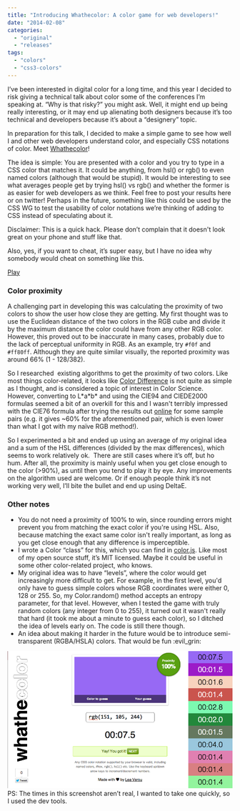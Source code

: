 ```yaml
---
title: "Introducing Whathecolor: A color game for web developers!"
date: "2014-02-08"
categories:
  - "original"
  - "releases"
tags:
  - "colors"
  - "css3-colors"
---
```


I’ve been interested in digital color for a long time, and this year I decided to risk giving a technical talk about color some of the conferences I’m speaking at. “Why is that risky?” you might ask. Well, it might end up being really interesting, or it may end up alienating both designers because it’s too technical and developers because it’s about a “designery” topic.

In preparation for this talk, I decided to make a simple game to see how well I and other web developers understand color, and especially CSS notations of color. Meet [Whathecolor](http://leaverou.github.io/whathecolor)!

The idea is simple: You are presented with a color and you try to type in a CSS color that matches it. It could be anything, from hsl() or rgb() to even named colors (although that would be stupid). It would be interesting to see what averages people get by trying hsl() vs rgb() and whether the former is as easier for web developers as we think. Feel free to post your results here or on twitter! Perhaps in the future, something like this could be used by the CSS WG to test the usability of color notations we’re thinking of adding to CSS instead of speculating about it.

Disclaimer: This is a quick hack. Please don’t complain that it doesn't look great on your phone and stuff like that.

Also, yes, if you want to cheat, it’s super easy, but I have no idea why somebody would cheat on something like this.

[Play](http://leaverou.github.io/whathecolor)

### Color proximity

A challenging part in developing this was calculating the proximity of two colors to show the user how close they are getting. My first thought was to use the Euclidean distance of the two colors in the RGB cube and divide it by the maximum distance the color could have from any other RGB color. However, this proved out to be inaccurate in many cases, probably due to the lack of perceptual uniformity in RGB. As an example, try `#f0f` and `#ff80ff`. Although they are quite similar visually, the reported proximity was around 66% (1 - 128/382).

So I researched  existing algorithms to get the proximity of two colors. Like most things color-related, it looks like [Color Difference](http://en.wikipedia.org/wiki/Color_difference) is not quite as simple as I thought, and is considered a topic of interest in Color Science. However, converting to L\*a\*b\* and using the CIE94 and CIEDE2000 formulas seemed a bit of an overkill for this and I wasn't terribly impressed with the CIE76 formula after trying the results out [online](http://colormine.org/delta-e-calculator/) for some sample pairs (e.g. it gives ~60% for the aforementioned pair, which is even lower than what I got with my naïve RGB method!).

So I experimented a bit and ended up using an average of my original idea and a sum of the HSL differences (divided by the max differences), which seems to work relatively ok.  There are still cases where it’s off, but ho hum. After all, the proximity is mainly useful when you get close enough to the color (>90%), as until then you tend to play it by eye. Any improvements on the algorithm used are welcome. Or if enough people think it’s not working very well, I’ll bite the bullet and end up using DeltaE.

### Other notes

- You do not need a proximity of 100% to win, since rounding errors might prevent you from matching the exact color if you're using HSL. Also, because matching the exact same color isn't really important, as long as you get close enough that any difference is imperceptible.
- I wrote a Color “class” for this, which you can find in [color.js](http://leaverou.github.io/whathecolor/color.js). Like most of my open source stuff, it’s MIT licensed. Maybe it could be useful in some other color-related project, who knows.
- My original idea was to have “levels”, where the color would get increasingly more difficult to get. For example, in the first level, you'd only have to guess simple colors whose RGB coordinates were either 0, 128 or 255. So, my Color.random() method accepts an entropy parameter, for that level. However, when I tested the game with truly random colors (any integer from 0 to 255), it turned out it wasn't really that hard (it took me about a minute to guess each color), so I ditched the idea of levels early on. The code is still there though.
- An idea about making it harder in the future would be to introduce semi-transparent (RGBA/HSLA) colors. That would be fun :evil\_grin:

[![Screenshot](images/Screen-Shot-2014-02-08-at-02.36.12-.png)](images/Screen-Shot-2014-02-08-at-02.36.12-.png)PS: The times in this screenshot aren’t real, I wanted to take one quickly, so I used the dev tools.
